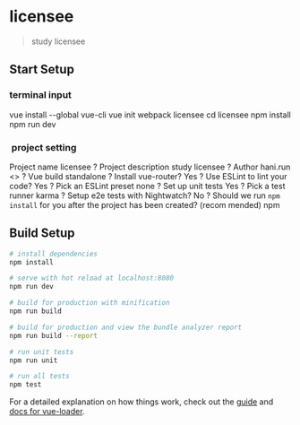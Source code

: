 # licensee

> study licensee

## Start Setup

### terminal input
vue install --global vue-cli
vue init webpack licensee
cd licensee
npm install
npm run dev

###  project setting
Project name licensee
? Project description study licensee
? Author hani.run <>
? Vue build standalone
? Install vue-router? Yes
? Use ESLint to lint your code? Yes
? Pick an ESLint preset none
? Set up unit tests Yes
? Pick a test runner karma
? Setup e2e tests with Nightwatch? No
? Should we run `npm install` for you after the project has been created? (recom
mended) npm


## Build Setup

``` bash
# install dependencies
npm install

# serve with hot reload at localhost:8080
npm run dev

# build for production with minification
npm run build

# build for production and view the bundle analyzer report
npm run build --report

# run unit tests
npm run unit

# run all tests
npm test
```

For a detailed explanation on how things work, check out the [guide](http://vuejs-templates.github.io/webpack/) and [docs for vue-loader](http://vuejs.github.io/vue-loader).
